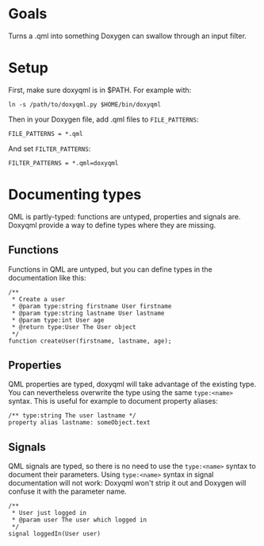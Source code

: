 # Goals

Turns a .qml into something Doxygen can swallow through an input filter.

# Setup

First, make sure doxyqml is in $PATH. For example with:

    ln -s /path/to/doxyqml.py $HOME/bin/doxyqml

Then in your Doxygen file, add .qml files to `FILE_PATTERNS`:

    FILE_PATTERNS = *.qml

And set `FILTER_PATTERNS`:

    FILTER_PATTERNS = *.qml=doxyqml

# Documenting types

QML is partly-typed: functions are untyped, properties and signals are. Doxyqml
provide a way to define types where they are missing.

## Functions

Functions in QML are untyped, but you can define types in the documentation
like this:

    /**
     * Create a user
     * @param type:string firstname User firstname
     * @param type:string lastname User lastname
     * @param type:int User age
     * @return type:User The User object
     */
    function createUser(firstname, lastname, age);

## Properties

QML properties are typed, doxyqml will take advantage of the existing type. You
can nevertheless overwrite the type using the same `type:<name>` syntax. This is
useful for example to document property aliases:

    /** type:string The user lastname */
    property alias lastname: someObject.text

## Signals

QML signals are typed, so there is no need to use the `type:<name>` syntax to
document their parameters. Using `type:<name>` syntax in signal documentation
will not work: Doxyqml won't strip it out and Doxygen will confuse it with the
parameter name.

    /**
     * User just logged in
     * @param user The user which logged in
     */
    signal loggedIn(User user)
